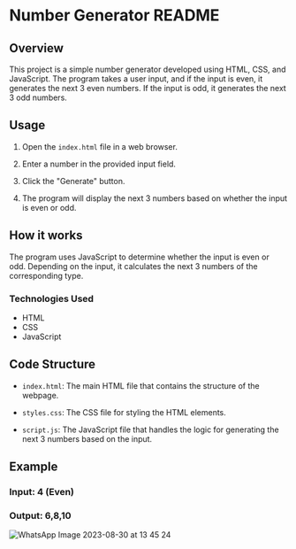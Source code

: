 

# Number Generator README

## Overview

This project is a simple number generator developed using HTML, CSS, and JavaScript. The program takes a user input, and if the input is even, it generates the next 3 even numbers. If the input is odd, it generates the next 3 odd numbers.

## Usage

1. Open the `index.html` file in a web browser.

2. Enter a number in the provided input field.

3. Click the "Generate" button.

4. The program will display the next 3 numbers based on whether the input is even or odd.

## How it works

The program uses JavaScript to determine whether the input is even or odd. Depending on the input, it calculates the next 3 numbers of the corresponding type.

### Technologies Used

- HTML
- CSS
- JavaScript

## Code Structure

- `index.html`: The main HTML file that contains the structure of the webpage.

- `styles.css`: The CSS file for styling the HTML elements.

- `script.js`: The JavaScript file that handles the logic for generating the next 3 numbers based on the input.

## Example

### Input: 4 (Even) 
### Output: 6,8,10


![WhatsApp Image 2023-08-30 at 13 45 24](https://github.com/shivakumargattu/next-3-num-genaretor/assets/121631767/5a9b0ebe-da7f-4751-948d-1a5e15349a85)
